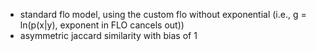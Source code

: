 - standard flo model, using the custom flo without exponential (i.e., g = ln(p(x|y), exponent in FLO cancels out))
- asymmetric jaccard similarity with bias of 1